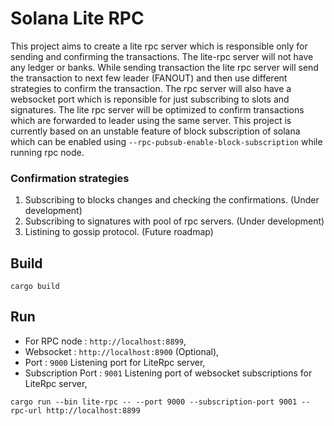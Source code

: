 # Solana Lite RPC

This project aims to create a lite rpc server which is responsible only for sending and confirming the transactions. 
The lite-rpc server will not have any ledger or banks.
While sending transaction the lite rpc server will send the transaction to next few leader (FANOUT) and then use different strategies to confirm the transaction. 
The rpc server will also have a websocket port which is reponsible for just subscribing to slots and signatures. 
The lite rpc server will be optimized to confirm transactions which are forwarded to leader using the same server.
This project is currently based on an unstable feature of block subscription of solana which can be enabled using `--rpc-pubsub-enable-block-subscription` while running rpc node.

### Confirmation strategies
1) Subscribing to blocks changes and checking the confirmations. (Under development)
2) Subscribing to signatures with pool of rpc servers. (Under development)
3) Listining to gossip protocol. (Future roadmap)

## Build 
`cargo build`

## Run
* For RPC node : `http://localhost:8899`,
* Websocket : `http://localhost:8900` (Optional),
* Port : `9000` Listening port for LiteRpc server,
* Subscription Port : `9001` Listening port of websocket subscriptions for LiteRpc server,


```
cargo run --bin lite-rpc -- --port 9000 --subscription-port 9001 --rpc-url http://localhost:8899
```